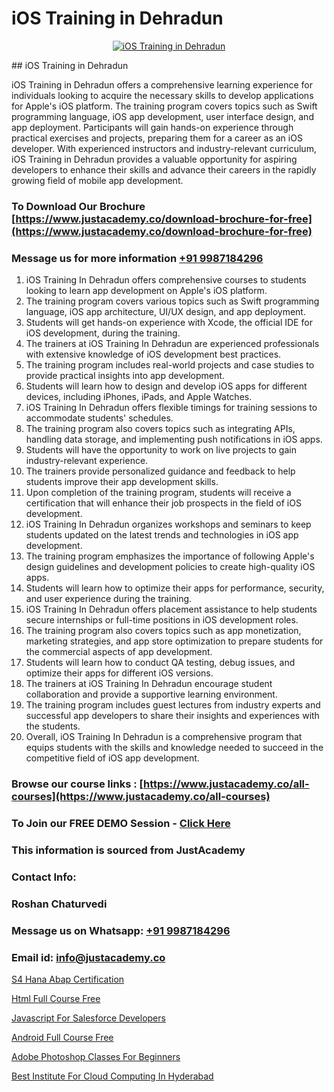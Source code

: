 # iOS Training in Dehradun

<p align="center">
  <a href="https://justacademy.co/course-detail/ios-training">
    <img src="https://justacademy.co/storage2/course_image/1676636008_course_image.webp" alt="iOS Training in Dehradun">
  </a>
</p>
## iOS Training in Dehradun

iOS Training in Dehradun offers a comprehensive learning experience for individuals looking to acquire the necessary skills to develop applications for Apple's iOS platform. The training program covers topics such as Swift programming language, iOS app development, user interface design, and app deployment. Participants will gain hands-on experience through practical exercises and projects, preparing them for a career as an iOS developer. With experienced instructors and industry-relevant curriculum, iOS Training in Dehradun provides a valuable opportunity for aspiring developers to enhance their skills and advance their careers in the rapidly growing field of mobile app development.
### To Download Our Brochure [https://www.justacademy.co/download-brochure-for-free](https://www.justacademy.co/download-brochure-for-free)
### Message us for more information [+91 9987184296](https://api.whatsapp.com/send?phone=919987184296)
1) iOS Training In Dehradun offers comprehensive courses to students looking to learn app development on Apple's iOS platform.
2) The training program covers various topics such as Swift programming language, iOS app architecture, UI/UX design, and app deployment.
3) Students will get hands-on experience with Xcode, the official IDE for iOS development, during the training.
4) The trainers at iOS Training In Dehradun are experienced professionals with extensive knowledge of iOS development best practices.
5) The training program includes real-world projects and case studies to provide practical insights into app development.
6) Students will learn how to design and develop iOS apps for different devices, including iPhones, iPads, and Apple Watches.
7) iOS Training In Dehradun offers flexible timings for training sessions to accommodate students' schedules.
8) The training program also covers topics such as integrating APIs, handling data storage, and implementing push notifications in iOS apps.
9) Students will have the opportunity to work on live projects to gain industry-relevant experience.
10) The trainers provide personalized guidance and feedback to help students improve their app development skills.
11) Upon completion of the training program, students will receive a certification that will enhance their job prospects in the field of iOS development.
12) iOS Training In Dehradun organizes workshops and seminars to keep students updated on the latest trends and technologies in iOS app development.
13) The training program emphasizes the importance of following Apple's design guidelines and development policies to create high-quality iOS apps.
14) Students will learn how to optimize their apps for performance, security, and user experience during the training.
15) iOS Training In Dehradun offers placement assistance to help students secure internships or full-time positions in iOS development roles.
16) The training program also covers topics such as app monetization, marketing strategies, and app store optimization to prepare students for the commercial aspects of app development.
17) Students will learn how to conduct QA testing, debug issues, and optimize their apps for different iOS versions.
18) The trainers at iOS Training In Dehradun encourage student collaboration and provide a supportive learning environment.
19) The training program includes guest lectures from industry experts and successful app developers to share their insights and experiences with the students.
20) Overall, iOS Training In Dehradun is a comprehensive program that equips students with the skills and knowledge needed to succeed in the competitive field of iOS app development.

### Browse our course links : [https://www.justacademy.co/all-courses](https://www.justacademy.co/all-courses) 
### To Join our FREE DEMO Session - [Click Here](https://www.justacademy.co/register-for-course-demo)


### This information is sourced from JustAcademy
### Contact Info:
### Roshan Chaturvedi
### Message us on Whatsapp: [+91 9987184296](https://api.whatsapp.com/send?phone=919987184296)
### Email id: [info@justacademy.co](mailto:info@justacademy.co)
                
[S4 Hana Abap Certification](https://www.linkedin.com/pulse/s4-hana-abap-certification-justacademy-ahmedabad-diqfc/)

[Html Full Course Free](https://www.linkedin.com/pulse/html-full-course-free-justacademy-dl83c?trackingId=Z1fWOQ2u0sU4ppaRh5257Q%3D%3D&lipi=urn%3Ali%3Apage%3Ad_flagship3_company_admin%3BI8wAi6m6RHmFDIiqUS2smQ%3D%3D)

[Javascript For Salesforce Developers](https://medium.com/@kumarishimmi99/javascript-for-salesforce-developers-c9081ecbdce6)

[Android Full Course Free](https://medium.com/@AkashSingh2052/android-full-course-free-13849842cc63)

[Adobe Photoshop Classes For Beginners](https://justacademyin.github.io/justacademy/adobe-photoshop-classes-for-beginners)

[Best Institute For Cloud Computing In Hyderabad](https://justacademyin.github.io/justacademy/best-institute-for-cloud-computing-in-hyderabad)


